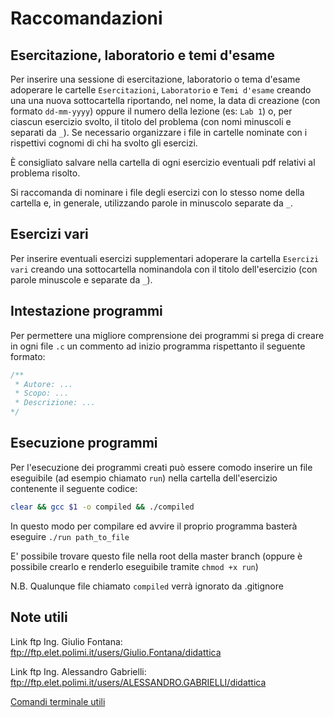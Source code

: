 # Raccomandazioni

## Esercitazione, laboratorio e temi d'esame

Per inserire una sessione di esercitazione, laboratorio o tema d'esame adoperare le cartelle ```Esercitazioni```, ```Laboratorio``` e ```Temi d'esame``` creando una una nuova sottocartella riportando, nel nome, la data di creazione (con formato ```dd-mm-yyyy```) oppure il numero della lezione (es: ```Lab 1```) o, per ciascun esercizio svolto, il titolo del problema (con nomi minuscoli e separati da ```_```). Se necessario organizzare i file in cartelle nominate con i rispettivi cognomi di chi ha svolto gli esercizi.

È consigliato salvare nella cartella di ogni esercizio eventuali pdf relativi al problema risolto.

Si raccomanda di nominare i file degli esercizi con lo stesso nome della cartella e, in generale, utilizzando parole in minuscolo separate da ```_```.

## Esercizi vari

Per inserire eventuali esercizi supplementari adoperare la cartella ```Esercizi vari``` creando una sottocartella nominandola con il titolo dell'esercizio (con parole minuscole e separate da ```_```).

## Intestazione programmi

Per permettere una migliore comprensione dei programmi si prega di creare in ogni file ```.c``` un commento ad inizio programma rispettanto il seguente formato:

``` c
/**
 * Autore: ...
 * Scopo: ...
 * Descrizione: ...
*/
```

## Esecuzione programmi

Per l'esecuzione dei programmi creati può essere comodo inserire un file eseguibile (ad esempio chiamato ```run```) nella cartella dell'esercizio contenente il seguente codice:

``` bash
clear && gcc $1 -o compiled && ./compiled
```

In questo modo per compilare ed avvire il proprio programma basterà eseguire ```./run path_to_file```

E' possibile trovare questo file nella root della master branch (oppure è possibile crearlo e renderlo eseguibile tramite ```chmod +x run```)

N.B. Qualunque file chiamato ```compiled``` verrà ignorato da .gitignore

## Note utili

Link ftp Ing. Giulio Fontana: ftp://ftp.elet.polimi.it/users/Giulio.Fontana/didattica

Link ftp Ing. Alessandro Gabrielli: ftp://ftp.elet.polimi.it/users/ALESSANDRO.GABRIELLI/didattica

[Comandi terminale utili](comandi_terminale.md)
